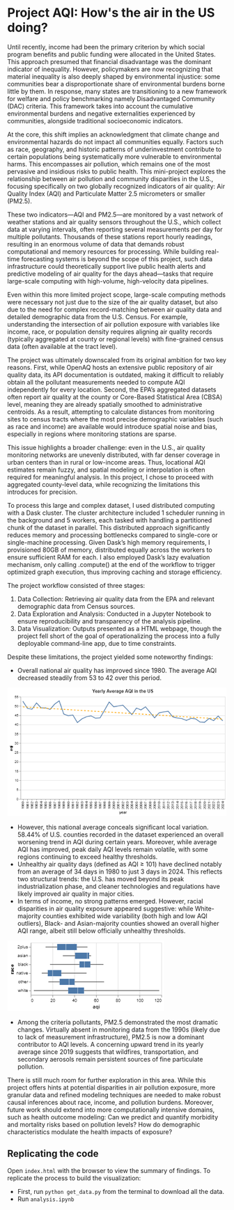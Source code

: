 # Project AQI: How's the air in the US doing?
Until recently, income had been the primary criterion by which social program benefits and public funding were allocated in the United States. This approach presumed that financial disadvantage was the dominant indicator of inequality. However, policymakers are now recognizing that material inequality is also deeply shaped by environmental injustice: some communities bear a disproportionate share of environmental burdens borne little by them. In response, many states are transitioning to a new framework for welfare and policy benchmarking namely Disadvantaged Community (DAC) criteria. This framework takes into account the cumulative environmental burdens and negative externalities experienced by communities, alongside traditional socioeconomic indicators.

At the core, this shift implies an acknowledgment that climate change and environmental hazards do not impact all communities equally. Factors such as race, geography, and historic patterns of underinvestment contribute to certain populations being systematically more vulnerable to environmental harms. This encompasses air pollution, which remains one of the most pervasive and insidious risks to public health. This mini-project explores the relationship between air pollution and community disparities in the U.S., focusing specifically on two globally recognized indicators of air quality: Air Quality Index (AQI) and Particulate Matter 2.5 micrometers or smaller (PM2.5).

These two indicators—AQI and PM2.5—are monitored by a vast network of weather stations and air quality sensors throughout the U.S., which collect data at varying intervals, often reporting several measurements per day for multiple pollutants. Thousands of these stations report hourly readings, resulting in an enormous volume of data that demands robust computational and memory resources for processing. While building real-time forecasting systems is beyond the scope of this project, such data infrastructure could theoretically support live public health alerts and predictive modeling of air quality for the days ahead—tasks that require large-scale computing with high-volume, high-velocity data pipelines.

Even within this more limited project scope, large-scale computing methods were necessary not just due to the size of the air quality dataset, but also due to the need for complex record-matching between air quality data and detailed demographic data from the U.S. Census. For example, understanding the intersection of air pollution exposure with variables like income, race, or population density requires aligning air quality records (typically aggregated at county or regional levels) with fine-grained census data (often available at the tract level).

The project was ultimately downscaled from its original ambition for two key reasons. First, while OpenAQ hosts an extensive public repository of air quality data, its API documentation is outdated, making it difficult to reliably obtain all the pollutant measurements needed to compute AQI independently for every location. Second, the EPA’s aggregated datasets often report air quality at the county or Core-Based Statistical Area (CBSA) level, meaning they are already spatially smoothed to administrative centroids. As a result, attempting to calculate distances from monitoring sites to census tracts where the most precise demographic variables (such as race and income) are available would introduce spatial noise and bias, especially in regions where monitoring stations are sparse.

This issue highlights a broader challenge: even in the U.S., air quality monitoring networks are unevenly distributed, with far denser coverage in urban centers than in rural or low-income areas. Thus, locational AQI estimates remain fuzzy, and spatial modeling or interpolation is often required for meaningful analysis. In this project, I chose to proceed with aggregated county-level data, while recognizing the limitations this introduces for precision.

To process this large and complex dataset, I used distributed computing with a Dask cluster. The cluster architecture included 1 scheduler running in the background and 5 workers, each tasked with handling a partitioned chunk of the dataset in parallel. This distributed approach significantly reduces memory and processing bottlenecks compared to single-core or single-machine processing. Given Dask’s high memory requirements, I provisioned 80GB of memory, distributed equally across the workers to ensure sufficient RAM for each. I also employed Dask’s lazy evaluation mechanism, only calling .compute() at the end of the workflow to trigger optimized graph execution, thus improving caching and storage efficiency.

The project workflow consisted of three stages:
1. Data Collection: Retrieving air quality data from the EPA and relevant demographic data from Census sources.
2. Data Exploration and Analysis: Conducted in a Jupyter Notebook to ensure reproducibility and transparency of the analysis pipeline.
3. Data Visualization: Outputs presented as a HTML webpage, though the project fell short of the goal of operationalizing the process into a fully deployable command-line app, due to time constraints.

Despite these limitations, the project yielded some noteworthy findings:
- Overall national air quality has improved since 1980. The average AQI decreased steadily from 53 to 42 over this period.

![US air quality 1980-2024](./visualizations/yearly_aqi.png)
- However, this national average conceals significant local variation. 58.44% of U.S. counties recorded in the dataset experienced an overall worsening trend in AQI during certain years. Moreover, while average AQI has improved, peak daily AQI levels remain volatile, with some regions continuing to exceed healthy thresholds.
- Unhealthy air quality days (defined as AQI ≥ 101) have declined notably from an average of 34 days in 1980 to just 3 days in 2024. This reflects two structural trends: the U.S. has moved beyond its peak industrialization phase, and cleaner technologies and regulations have likely improved air quality in major cities.
- In terms of income, no strong patterns emerged. However, racial disparities in air quality exposure appeared suggestive: while White-majority counties exhibited wide variability (both high and low AQI outliers), Black- and Asian-majority counties showed an overall higher AQI range, albeit still below officially unhealthy thresholds.

![AQI by race](./visualizations/aqi_by_race.png)
- Among the criteria pollutants, PM2.5 demonstrated the most dramatic changes. Virtually absent in monitoring data from the 1990s (likely due to lack of measurement infrastructure), PM2.5 is now a dominant contributor to AQI levels. A concerning upward trend in its yearly average since 2019 suggests that wildfires, transportation, and secondary aerosols remain persistent sources of fine particulate pollution.

There is still much room for further exploration in this area. While this project offers hints at potential disparities in air pollution exposure, more granular data and refined modeling techniques are needed to make robust causal inferences about race, income, and pollution burdens. Moreover, future work should extend into more computationally intensive domains, such as health outcome modeling: Can we predict and quantify morbidity and mortality risks based on pollution levels? How do demographic characteristics modulate the health impacts of exposure?

## Replicating the code
Open `index.html` with the browser to view the summary of findings.
To replicate the process to build the visualization:
- First, run `python get_data.py` from the terminal to download all the data.
- Run `analysis.ipynb`